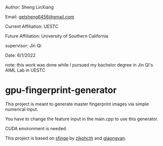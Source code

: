 Author: Sheng LinXiang

Email: getsheng6456@gmail.com

Current Affiliation: UESTC

Future Affiliation: University of Southern California

supervisor: Jin Qi

Date: 6/1/2022

note: this work was done while I pursued my bachelor degree in Jin Qi's AIML Lab in UESTC

# gpu-fingerprint-generator

This project is meant to generate master fingerprint images via simple numerical input.

You have to change the feature input in the main.cpp to use this generator.

CUDA environment is needed.

This project is based on [sfinge](https://github.com/zikohcth/sfinge) by [zikohcth](https://github.com/zikohcth) and [giapngvan](https://github.com/giapngvan).
